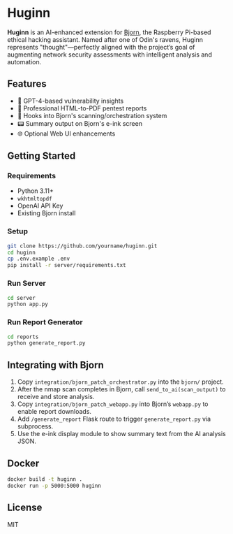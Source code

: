 # Huginn

**Huginn** is an AI-enhanced extension for [Bjorn](https://github.com/infinition/Bjorn), the Raspberry Pi-based ethical hacking assistant. Named after one of Odin's ravens, Huginn represents "thought"—perfectly aligned with the project’s goal of augmenting network security assessments with intelligent analysis and automation.

## Features

- 🧠 GPT-4-based vulnerability insights
- 📄 Professional HTML-to-PDF pentest reports
- 🧪 Hooks into Bjorn's scanning/orchestration system
- 📟 Summary output on Bjorn's e-ink screen
- 🌐 Optional Web UI enhancements

## Getting Started

### Requirements
- Python 3.11+
- `wkhtmltopdf`
- OpenAI API Key
- Existing Bjorn install

### Setup
```bash
git clone https://github.com/yourname/huginn.git
cd huginn
cp .env.example .env
pip install -r server/requirements.txt
```

### Run Server
```bash
cd server
python app.py
```

### Run Report Generator
```bash
cd reports
python generate_report.py
```

## Integrating with Bjorn
1. Copy `integration/bjorn_patch_orchestrator.py` into the `bjorn/` project.
2. After the nmap scan completes in Bjorn, call `send_to_ai(scan_output)` to receive and store analysis.
3. Copy `integration/bjorn_patch_webapp.py` into Bjorn’s `webapp.py` to enable report downloads.
4. Add `/generate_report` Flask route to trigger `generate_report.py` via subprocess.
5. Use the e-ink display module to show summary text from the AI analysis JSON.

## Docker
```bash
docker build -t huginn .
docker run -p 5000:5000 huginn
```

## License
MIT
```
